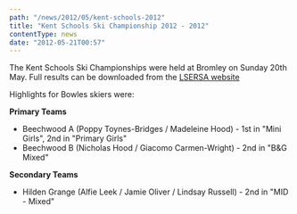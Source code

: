 ```yaml
---
path: "/news/2012/05/kent-schools-2012"
title: "Kent Schools Ski Championship 2012 - 2012"
contentType: news
date: "2012-05-21T00:57"
---
```


The Kent Schools Ski Championships were held at Bromley on Sunday 20th May. Full results can be downloaded from the [LSERSA website](http://www.lsersa.org/races/2012/raks/index.html)

Highlights for Bowles skiers were:

**Primary Teams**
* Beechwood A (Poppy Toynes-Bridges / Madeleine Hood) - 1st in "Mini Girls", 2nd in "Primary Girls"
* Beechwood B (Nicholas Hood / Giacomo Carmen-Wright) - 2nd in "B&G Mixed"

**Secondary Teams**
* Hilden Grange (Alfie Leek / Jamie Oliver / Lindsay Russell) - 2nd in "MID - Mixed"
